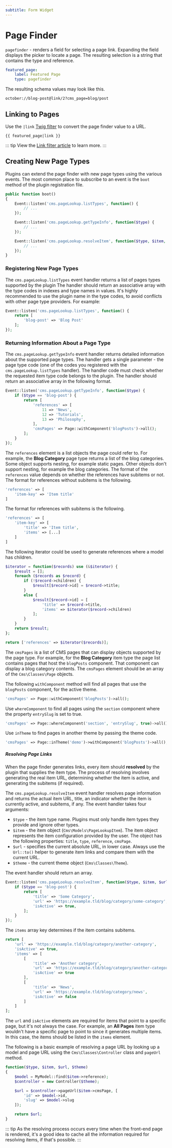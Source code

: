 ```yaml
---
subtitle: Form Widget
---
```

# Page Finder

`pagefinder` - renders a field for selecting a page link. Expanding the field displays the picker to locate a page. The resulting selection is a string that contains the type and reference.

```yaml
featured_page:
    label: Featured Page
    type: pagefinder
```

The resulting schema values may look like this.

```
october://blog-post@link/2?cms_page=blog/post
```

## Linking to Pages

Use the `|link` [Twig filter](../../markup/filter/link.md) to convert the page finder value to a URL.

```twig
{{ featured_page|link }}
```

::: tip
View the [Link filter article](../../markup/filter/link.md) to learn more.
:::

## Creating New Page Types

Plugins can extend the page finder with new page types using the various events. The most common place to subscribe to an event is the `boot` method of the plugin registration file.

```php
public function boot()
{
    Event::listen('cms.pageLookup.listTypes', function() {
        // ...
    });

    Event::listen('cms.pageLookup.getTypeInfo', function($type) {
        // ...
    });

    Event::listen('cms.pageLookup.resolveItem', function($type, $item, $url, $theme) {
        // ...
    });
}
```

### Registering New Page Types

The `cms.pageLookup.listTypes` event handler returns a list of pages types supported by the plugin The handler should return an associative array with the type codes in indexes and type names in values. It's highly recommended to use the plugin name in the type codes, to avoid conflicts with other page type providers. For example:

```php
Event::listen('cms.pageLookup.listTypes', function() {
    return [
        'blog-post' => 'Blog Post'
    ];
});
```

### Returning Information About a Page Type

The `cms.pageLookup.getTypeInfo` event handler returns detailed information about the supported page types. The handler gets a single parameter - the page type code (one of the codes you registered with the `cms.pageLookup.listTypes` handler). The handler code must check whether the requested item type code belongs to the plugin. The handler should return an associative array in the following format.

```php
Event::listen('cms.pageLookup.getTypeInfo', function($type) {
    if ($type == 'blog-post') {
        return [
            'references' => [
                11 => 'News',
                12 => 'Tutorials',
                13 => 'Philosophy',
            ],
            'cmsPages' => Page::withComponent('blogPosts')->all();
        ];
    }
});
```

The `references` element is a list objects the page could refer to. For example, the **Blog Category** page type returns a list of the blog categories. Some object supports nesting, for example static pages. Other objects don't support nesting, for example the blog categories. The format of the `references` value depends on whether the references have subitems or not. The format for references without subitems is the following.

```php
'references' => [
    'item-key' => 'Item title'
]
```

The format for references with subitems is the following.

```php
'references' => [
    'item-key' => [
        'title' => 'Item title',
        'items' => [...]
    ]
]
```

The following iterator could be used to generate references where a model has children.

```php
$iterator = function($records) use (&$iterator) {
    $result = [];
    foreach ($records as $record) {
        if (!$record->children) {
            $result[$record->id] = $record->title;
        }
        else {
            $result[$record->id] = [
                'title' => $record->title,
                'items' => $iterator($record->children)
            ];
        }
    }
    return $result;
};

return ['references' => $iterator($records)];
```

The `cmsPages` is a list of CMS pages that can display objects supported by the page type. For example, for the **Blog Category** item type the page list contains pages that host the `blogPosts` component. That component can display a blog category contents. The `cmsPages` element should be an array of the `Cms\Classes\Page` objects.

The following `withComponent` method will find all pages that use the `blogPosts` component, for the active theme.

```php
'cmsPages' => Page::withComponent('blogPosts')->all();
```

Use `whereComponent` to find all pages using the `section` component where the property `entrySlug` is set to true.

```php
'cmsPages' => Page::whereComponent('section', 'entrySlug', true)->all();
```

Use `inTheme` to find pages in another theme by passing the theme code.

```php
'cmsPages' => Page::inTheme('demo')->withComponent('blogPosts')->all();
```

##### Resolving Page Links

When the page finder generates links, every item should **resolved** by the plugin that supplies the item type. The process of resolving involves generating the real item URL, determining whether the item is active, and generating the subitems (if required).

The `cms.pageLookup.resolveItem` event handler resolves page information and returns the actual item URL, title, an indicator whether the item is currently active, and subitems, if any. The event handler takes four arguments:

- `$type` - the item type name. Plugins must only handle item types they provide and ignore other types.
- `$item` - the item object (`Cms\Models\PageLookupItem`). The item object represents the item configuration provided by the user. The object has the following properties: `title`, `type`, `reference`, `cmsPage`.
- `$url` - specifies the current absolute URL, in lower case. Always use the `Url::to()` helper to generate item links and compare them with the current URL.
- `$theme` - the current theme object (`Cms\Classes\Theme`).

The event handler should return an array.

```php
Event::listen('cms.pageLookup.resolveItem', function($type, $item, $url, $theme) {
    if ($type == 'blog-post') {
        return [
            'title' => 'Some Category',
            'url' => 'https://example.tld/blog/category/some-category',
            'isActive' => true,
        ];
    }
});
```

The `items` array key determines if the item contains subitems.

```php
return [
    'url' => 'https://example.tld/blog/category/another-category',
    'isActive' => true,
    'items' => [
        [
            'title' => 'Another category',
            'url' => 'https://example.tld/blog/category/another-category',
            'isActive' => true
        ],
        [
            'title' => 'News',
            'url' => 'https://example.tld/blog/category/news',
            'isActive' => false
        ]
    ]
];
```

The `url` and `isActive` elements are required for items that point to a specific page, but it's not always the case. For example, an **All Pages** item type wouldn't have a specific page to point to since it generates multiple items. In this case, the items should be listed in the `items` element.

The following is a basic example of resolving a page URL by looking up a model and page URL using the `Cms\Classes\Controller` class and `pageUrl` method.

```php
function($type, $item, $url, $theme)
{
    $model = MyModel::find($item->reference);
    $controller = new Controller($theme);

    $url = $controller->pageUrl($item->cmsPage, [
        'id' => $model->id,
        'slug' => $model->slug
    ]);

    return $url;
}
```

::: tip
As the resolving process occurs every time when the front-end page is rendered, it's a good idea to cache all the information required for resolving items, if that's possible.
:::
